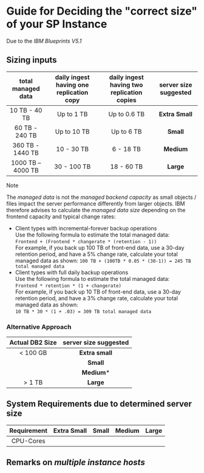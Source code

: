 # Guide for Deciding the "correct size" of your SP Instance
Due to the *IBM Blueprints V5.1*

## Sizing inputs
| total managed data | daily ingest having one replication copy | daily ingest having two replication copies | server size suggested |
| :----------------: | :--------------------------------------: |  :---------------------------------------: | :-------------------: |
| 10 TB - 40 TB	    | Up to 1 TB  | Up to 0.6 TB | **Extra Small** |
| 60 TB - 240 TB    | Up to 10 TB | Up to 6 TB   | **Small** |
| 360 TB - 1440 TB  |	10 - 30 TB |	6 - 18 TB | **Medium** |
| 1000 TB – 4000 TB |	30 - 100 TB | 18 - 60 TB | **Large** |

> [!NOTE]
> The *managed data* is not the *managed backend capacity* as small objects / files impact the server performance differently from larger objects. IBM therefore advises to calculate the *managed data size* depending on the frontend capacity and typical change rates:
> - Client types with incremental-forever backup operations<br>
>   Use the following formula to estimate the total managed data:<br>
>   `Frontend + (Frontend * changerate * (retention - 1))`<br>
>   For example, if you back up 100 TB of front-end data, use a 30-day retention period, and have a 5% change rate, calculate your total managed data as shown:
>   `100 TB + (100TB * 0.05 * (30-1)) = 245 TB total managed data`
> - Client types with full daily backup operations<br>
>   Use the following formula to estimate the total managed data:<br>
>   `Frontend * retention * (1 + changerate)`<br>
>   For example, if you back up 10 TB of front-end data, use a 30-day retention period, and have a 3% change rate, calculate your total managed data as shown:<br>
>   `10 TB * 30 * (1 + .03) = 309 TB total managed data`

### Alternative Approach
| Actual DB2 Size | server size suggested |
| :-------------: | :-------------------: |
| < 100 GB        | **Extra small**       |
|                 | **Small**             |
|                 | **Medium***           |
| > 1 TB          | **Large**             |

## System Requirements due to determined server size
| Requirement | **Extra Small** | **Small** | **Medium** | **Large** |
| :---------: | --------------- | --------- | ---------- | --------- |
| CPU-Cores   |

## Remarks on *multiple instance hosts*

